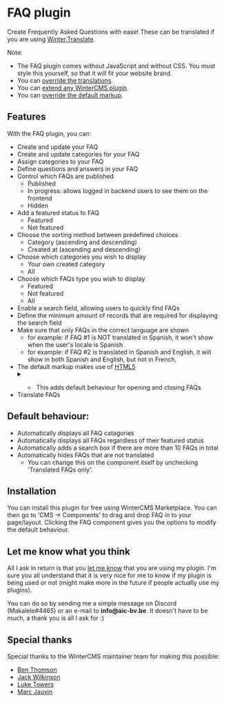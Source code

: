 # FAQ plugin

Create Frequently Asked Questions with ease!
These can be translated if you are using [Winter.Translate](https://github.com/wintercms/wn-translate-plugin).

Note:

- The FAQ plugin comes without JavaScript and without CSS. You must style this yourself, so that it will fit your website brand.
- You can [override the translations](https://wintercms.com/docs/plugin/localization#overriding).
- You can [extend any WinterCMS plugin](https://wintercms.com/docs/plugin/extending).
- You can [override the default markup](https://wintercms.com/docs/cms/components#overriding-partials).

## Features

With the FAQ plugin, you can:

- Create and update your FAQ
- Create and update categories for your FAQ
- Assign categories to your FAQ
- Define questions and answers in your FAQ
- Control which FAQs are published
    - Published
    - In progress: allows logged in backend users to see them on the frontend
    - Hidden
- Add a featured status to FAQ
    - Featured
    - Not featured
- Choose the sorting method between predefined choices
    - Category (ascending and descending)
    - Created at (ascending and descending)
- Choose which categories you wish to display
    - Your own created category
    - All
- Choose which FAQs type you wish to display
    - Featured
    - Not featured
    - All
- Enable a search field, allowing users to quickly find FAQs
- Define the minimum amount of records that are required for displaying the search field
- Make sure that only FAQs in the correct language are shown
    - for example: if FAQ #1 is NOT translated in Spanish, it won't show when the user's locale is Spanish
    - for example: if FAQ #2 is translated in Spanish and English, it will show in both Spanish and English, but not in French.
- The default markup makes use of [HTML5 <details> & <summary>](https://developer.mozilla.org/en-US/docs/Web/HTML/Element/details)
    - This adds default behaviour for opening and closing FAQs
- Translate FAQs

## Default behaviour:

- Automatically displays all FAQ catagories
- Automatically displays all FAQs regardless of their featured status
- Automatically adds a search box if there are more than 10 FAQs in total
- Automatically hides FAQs that are not translated
    - You can change this on the component itself by unchecking 'Translated FAQs only'.

## Installation

You can install this plugin for free using WinterCMS Marketplace.
You can then go to 'CMS -> Components' to drag and drop FAQ in to your page/layout.
Clicking the FAQ component gives you the options to modify the default behaviour.

## Let me know what you think

All I ask in return is that you [let me know](https://github.com/AIC-BV) that you are using my plugin.
I'm sure you all understand that it is very nice for me to know if my plugin is being used or not (might make more in the future if people actually use my plugins).

You can do so by sending me a simple message on Discord (Makalele#4465) or an e-mail to __info@aic-bv.be__. It doesn't have to be much, a thank you is all I ask for :)

## Special thanks

Special thanks to the WinterCMS maintainer team for making this possible:

- [Ben Thomson](https://github.com/bennothommo)
- [Jack Wilkinson](https://github.com/jaxwilko)
- [Luke Towers](https://github.com/LukeTowers)
- [Marc Jauvin](https://github.com/mjauvin)

